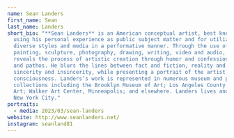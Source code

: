 ```yaml
---
name: Sean Landers
first_name: Sean
last_name: Landers
short_bio: "**Sean Landers** is an American conceptual artist, best known for
  using his personal experience as public subject matter and for utilizing
  diverse styles and media in a performative manner. Through the use of
  painting, sculpture, photography, drawing, writing, video and audio, Landers
  reveals the process of artistic creation through humor and confession, gravity
  and pathos. He blurs the lines between fact and fiction, reality and fantasy,
  sincerity and insincerity, while presenting a portrait of the artist’s
  consciousness. Landers’s work is represented in numerous museum and public
  collections including the Brooklyn Museum of Art; Los Angeles County Museum of
  Art; Walker Art Center, Minneapolis; and elsewhere. Landers lives and works in
  New York City."
portraits:
  - media: 2023/03/sean-landers
website: http://www.seanlanders.net/
instagram: seanland81
---
```

